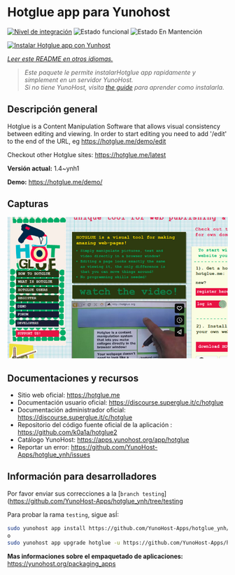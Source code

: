 <!--
Este archivo README esta generado automaticamente<https://github.com/YunoHost/apps/tree/master/tools/readme_generator>
No se debe editar a mano.
-->

# Hotglue app para Yunohost

[![Nivel de integración](https://dash.yunohost.org/integration/hotglue.svg)](https://ci-apps.yunohost.org/ci/apps/hotglue/) ![Estado funcional](https://ci-apps.yunohost.org/ci/badges/hotglue.status.svg) ![Estado En Mantención](https://ci-apps.yunohost.org/ci/badges/hotglue.maintain.svg)

[![Instalar Hotglue app con Yunhost](https://install-app.yunohost.org/install-with-yunohost.svg)](https://install-app.yunohost.org/?app=hotglue)

*[Leer este README en otros idiomas.](./ALL_README.md)*

> *Este paquete le permite instalarHotglue app rapidamente y simplement en un servidor YunoHost.*  
> *Si no tiene YunoHost, visita [the guide](https://yunohost.org/install) para aprender como instalarla.*

## Descripción general

Hotglue is a Content Manipulation Software that allows visual consistency between editing and viewing.
In order to start editing you need to add '/edit' to the end of the URL, eg https://hotglue.me/demo/edit

Checkout other Hotglue sites: https://hotglue.me/latest



**Versión actual:** 1.4~ynh1

**Demo:** <https://hotglue.me/demo/>

## Capturas

![Captura de Hotglue app](./doc/screenshots/example.jpg)

## Documentaciones y recursos

- Sitio web oficial: <https://hotglue.me>
- Documentación usuario oficial: <https://discourse.superglue.it/c/hotglue>
- Documentación administrador oficial: <https://discourse.superglue.it/c/hotglue>
- Repositorio del código fuente oficial de la aplicación : <https://github.com/k0a1a/hotglue2>
- Catálogo YunoHost: <https://apps.yunohost.org/app/hotglue>
- Reportar un error: <https://github.com/YunoHost-Apps/hotglue_ynh/issues>

## Información para desarrolladores

Por favor enviar sus correcciones a la [`branch testing`](https://github.com/YunoHost-Apps/hotglue_ynh/tree/testing

Para probar la rama `testing`, sigue asÍ:

```bash
sudo yunohost app install https://github.com/YunoHost-Apps/hotglue_ynh/tree/testing --debug
o
sudo yunohost app upgrade hotglue -u https://github.com/YunoHost-Apps/hotglue_ynh/tree/testing --debug
```

**Mas informaciones sobre el empaquetado de aplicaciones:** <https://yunohost.org/packaging_apps>
